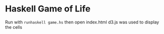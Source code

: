 # Haskell Game of Life

Run with `runhaskell game.hs` then open index.html 
d3.js was used to display the cells
